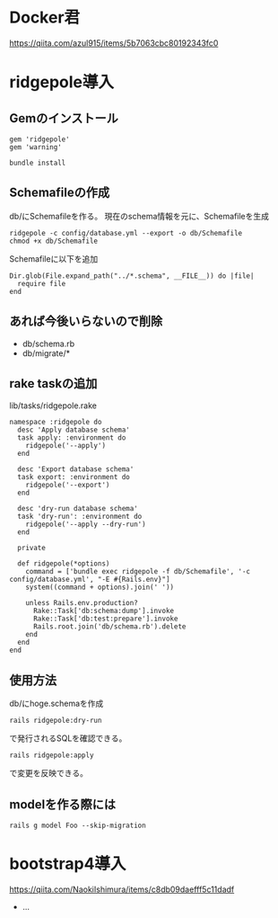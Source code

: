 # Docker君
https://qiita.com/azul915/items/5b7063cbc80192343fc0

# ridgepole導入

## Gemのインストール

```
gem 'ridgepole'
gem 'warning'
```
```
bundle install
```

## Schemafileの作成
db/にSchemafileを作る。
現在のschema情報を元に、Schemafileを生成
```
ridgepole -c config/database.yml --export -o db/Schemafile
chmod +x db/Schemafile
```

Schemafileに以下を追加
```
Dir.glob(File.expand_path("../*.schema", __FILE__)) do |file|
  require file
end
```
## あれば今後いらないので削除

- db/schema.rb
- db/migrate/*

## rake taskの追加

lib/tasks/ridgepole.rake
```
namespace :ridgepole do
  desc 'Apply database schema'
  task apply: :environment do
    ridgepole('--apply')
  end

  desc 'Export database schema'
  task export: :environment do
    ridgepole('--export')
  end

  desc 'dry-run database schema'
  task 'dry-run': :environment do
    ridgepole('--apply --dry-run')
  end

  private

  def ridgepole(*options)
    command = ['bundle exec ridgepole -f db/Schemafile', '-c config/database.yml', "-E #{Rails.env}"]
    system((command + options).join(' '))

    unless Rails.env.production?
      Rake::Task['db:schema:dump'].invoke
      Rake::Task['db:test:prepare'].invoke
      Rails.root.join('db/schema.rb').delete
    end
  end
end
```
## 使用方法
db/にhoge.schemaを作成
```
rails ridgepole:dry-run 
```
で発行されるSQLを確認できる。
```
rails ridgepole:apply
```
で変更を反映できる。

## modelを作る際には
```
rails g model Foo --skip-migration
```

# bootstrap4導入

https://qiita.com/NaokiIshimura/items/c8db09daefff5c11dadf

* ...
